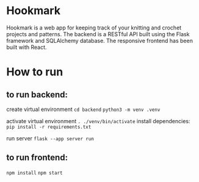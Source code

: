 # Hookmark

Hookmark is a web app for keeping track of your knitting and crochet projects and patterns.
The backend is a RESTful API built using the Flask framework and SQLAlchemy database.
The responsive frontend has been built with React.



# How to run

## to run backend:

create virtual environment
`cd backend`
`python3 -m venv .venv`

activate virtual environment
`. ./venv/bin/activate`
install dependencies:
`pip install -r requirements.txt`

run server
`flask --app server run`

## to run frontend:

`npm install`
`npm start`
